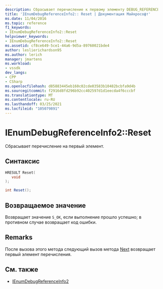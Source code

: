 ```yaml
---
description: Сбрасывает перечисление к первому элементу DEBUG_REFERENCE_INFO.
title: 'IEnumDebugReferenceInfo2:: Reset | Документация Майкрософт'
ms.date: 11/04/2016
ms.topic: reference
f1_keywords:
- IEnumDebugReferenceInfo2::Reset
helpviewer_keywords:
- IEnumDebugReferenceInfo2::Reset
ms.assetid: cf8ce649-5ce1-44a6-9d5a-89760021bde4
author: leslierichardson95
ms.author: lerich
manager: jmartens
ms.workload:
- vssdk
dev_langs:
- CPP
- CSharp
ms.openlocfilehash: d85883445eb160c02cde03583b10482bcbfa9d4b
ms.sourcegitcommit: f2916d8fd296b92cc402597d1d1eecda4f6cccbf
ms.translationtype: MT
ms.contentlocale: ru-RU
ms.lasthandoff: 03/25/2021
ms.locfileid: "105079891"
---
```

# <a name="ienumdebugreferenceinfo2reset"></a>IEnumDebugReferenceInfo2::Reset
Сбрасывает перечисление на первый элемент.

## <a name="syntax"></a>Синтаксис

```cpp
HRESULT Reset(
   void
);
```

```csharp
int Reset();
```

## <a name="return-value"></a>Возвращаемое значение
 Возвращает значение `S_OK`, если выполнение прошло успешно; в противном случае возвращает код ошибки.

## <a name="remarks"></a>Remarks
 После вызова этого метода следующий вызов метода [Next](../../../extensibility/debugger/reference/ienumdebugreferenceinfo2-next.md) возвращает первый элемент перечисления.

## <a name="see-also"></a>См. также
- [IEnumDebugReferenceInfo2](../../../extensibility/debugger/reference/ienumdebugreferenceinfo2.md)
